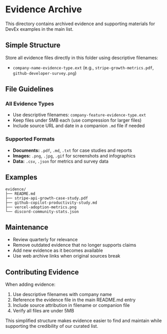 # Evidence Archive

This directory contains archived evidence and supporting materials for DevEx examples in the main list.

## Simple Structure

Store all evidence files directly in this folder using descriptive filenames:
- `company-name-evidence-type.ext` (e.g., `stripe-growth-metrics.pdf`, `github-developer-survey.png`)

## File Guidelines

### All Evidence Types
- Use descriptive filenames: `company-feature-evidence-type.ext`
- Keep files under 5MB each (use compression for larger files)
- Include source URL and date in a companion `.md` file if needed

### Supported Formats
- **Documents:** `.pdf`, `.md`, `.txt` for case studies and reports
- **Images:** `.png`, `.jpg`, `.gif` for screenshots and infographics  
- **Data:** `.csv`, `.json` for metrics and survey data

## Examples
```
evidence/
├── README.md
├── stripe-api-growth-case-study.pdf
├── github-copilot-productivity-study.md
├── vercel-adoption-metrics.png
└── discord-community-stats.json
```

## Maintenance

- Review quarterly for relevance
- Remove outdated evidence that no longer supports claims
- Add new evidence as it becomes available
- Use web archive links when original sources break

## Contributing Evidence

When adding evidence:
1. Use descriptive filenames with company name
2. Reference the evidence file in the main README.md entry
3. Include source attribution in filename or companion file
4. Verify all files are under 5MB

This simplified structure makes evidence easier to find and maintain while supporting the credibility of our curated list.